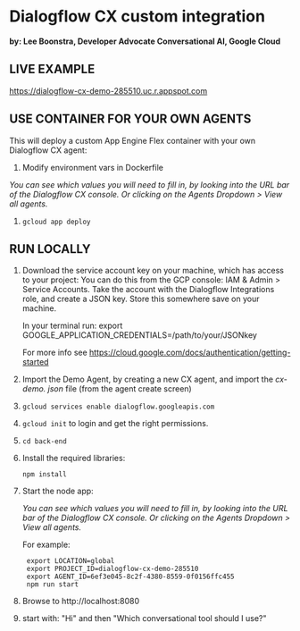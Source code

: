 # Dialogflow CX custom integration

**by: Lee Boonstra, Developer Advocate Conversational AI, Google Cloud**

## LIVE EXAMPLE

https://dialogflow-cx-demo-285510.uc.r.appspot.com

## USE CONTAINER FOR YOUR OWN AGENTS

This will deploy a custom App Engine Flex container with your own Dialogflow CX agent:

1. Modify environment vars in Dockerfile

  *You can see which values you will need to fill in, by looking into the URL bar of the Dialogflow CX console. Or clicking on the Agents Dropdown > View all agents.*

1. `gcloud app deploy`

## RUN LOCALLY

1. Download the service account key on your machine, which has access to your project: You can do this from the GCP console: IAM & Admin > Service Accounts. Take the account with the Dialogflow Integrations role, and create a JSON key. Store this somewhere save on your machine.

    In your terminal run:
    export GOOGLE_APPLICATION_CREDENTIALS=/path/to/your/JSONkey

    For more info see https://cloud.google.com/docs/authentication/getting-started
  
1. Import the Demo Agent, by creating a new CX agent, and import the *cx-demo.
json* file (from the agent create screen)


1. `gcloud services enable dialogflow.googleapis.com`

1. `gcloud init` to login and get the right permissions.

1. `cd back-end`

1. Install the required libraries:

    `npm install`

1. Start the node app:

   *You can see which values you will need to fill in, by looking into the URL bar of the Dialogflow CX console. Or clicking on the Agents Dropdown > View all agents.*

   For example:

   ```
    export LOCATION=global
    export PROJECT_ID=dialogflow-cx-demo-285510
    export AGENT_ID=6ef3e045-8c2f-4380-8559-0f0156ffc455
    npm run start
   ```

1. Browse to http://localhost:8080

1. start with: "Hi" and then "Which conversational tool should I use?"
